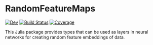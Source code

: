 # RandomFeatureMaps

[![Dev](https://img.shields.io/badge/docs-dev-blue.svg)](https://MurrellGroup.github.io/RandomFeatureMaps.jl/dev/)
[![Build Status](https://github.com/MurrellGroup/RandomFeatureMaps.jl/actions/workflows/CI.yml/badge.svg?branch=main)](https://github.com/MurrellGroup/RandomFeatureMaps.jl/actions/workflows/CI.yml?query=branch%3Amain)
[![Coverage](https://codecov.io/gh/MurrellGroup/RandomFeatureMaps.jl/branch/main/graph/badge.svg)](https://codecov.io/gh/MurrellGroup/RandomFeatureMaps.jl)

This Julia package provides types that can be used as layers in neural networks for creating random feature embeddings of data.
